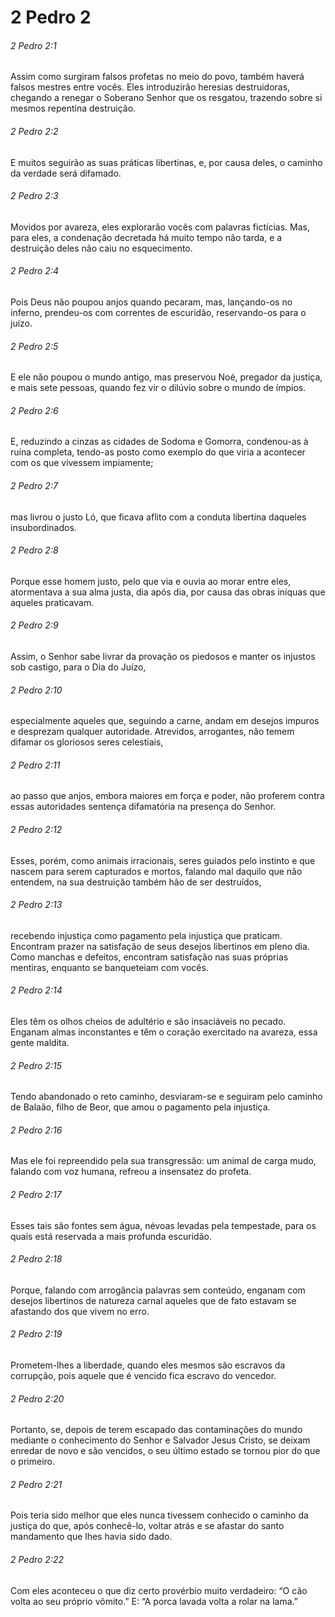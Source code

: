# 2 Pedro 2

###### 2 Pedro 2:1

Assim como surgiram falsos profetas no meio do povo, também haverá falsos mestres entre vocês. Eles introduzirão heresias destruidoras, chegando a renegar o Soberano Senhor que os resgatou, trazendo sobre si mesmos repentina destruição.

###### 2 Pedro 2:2

E muitos seguirão as suas práticas libertinas, e, por causa deles, o caminho da verdade será difamado.

###### 2 Pedro 2:3

Movidos por avareza, eles explorarão vocês com palavras fictícias. Mas, para eles, a condenação decretada há muito tempo não tarda, e a destruição deles não caiu no esquecimento.

###### 2 Pedro 2:4

Pois Deus não poupou anjos quando pecaram, mas, lançando-os no inferno, prendeu-os com correntes de escuridão, reservando-os para o juízo.

###### 2 Pedro 2:5

E ele não poupou o mundo antigo, mas preservou Noé, pregador da justiça, e mais sete pessoas, quando fez vir o dilúvio sobre o mundo de ímpios.

###### 2 Pedro 2:6

E, reduzindo a cinzas as cidades de Sodoma e Gomorra, condenou-as à ruína completa, tendo-as posto como exemplo do que viria a acontecer com os que vivessem impiamente;

###### 2 Pedro 2:7

mas livrou o justo Ló, que ficava aflito com a conduta libertina daqueles insubordinados.

###### 2 Pedro 2:8

Porque esse homem justo, pelo que via e ouvia ao morar entre eles, atormentava a sua alma justa, dia após dia, por causa das obras iníquas que aqueles praticavam.

###### 2 Pedro 2:9

Assim, o Senhor sabe livrar da provação os piedosos e manter os injustos sob castigo, para o Dia do Juízo,

###### 2 Pedro 2:10

especialmente aqueles que, seguindo a carne, andam em desejos impuros e desprezam qualquer autoridade. Atrevidos, arrogantes, não temem difamar os gloriosos seres celestiais,

###### 2 Pedro 2:11

ao passo que anjos, embora maiores em força e poder, não proferem contra essas autoridades sentença difamatória na presença do Senhor.

###### 2 Pedro 2:12

Esses, porém, como animais irracionais, seres guiados pelo instinto e que nascem para serem capturados e mortos, falando mal daquilo que não entendem, na sua destruição também hão de ser destruídos,

###### 2 Pedro 2:13

recebendo injustiça como pagamento pela injustiça que praticam. Encontram prazer na satisfação de seus desejos libertinos em pleno dia. Como manchas e defeitos, encontram satisfação nas suas próprias mentiras, enquanto se banqueteiam com vocês.

###### 2 Pedro 2:14

Eles têm os olhos cheios de adultério e são insaciáveis no pecado. Enganam almas inconstantes e têm o coração exercitado na avareza, essa gente maldita.

###### 2 Pedro 2:15

Tendo abandonado o reto caminho, desviaram-se e seguiram pelo caminho de Balaão, filho de Beor, que amou o pagamento pela injustiça.

###### 2 Pedro 2:16

Mas ele foi repreendido pela sua transgressão: um animal de carga mudo, falando com voz humana, refreou a insensatez do profeta.

###### 2 Pedro 2:17

Esses tais são fontes sem água, névoas levadas pela tempestade, para os quais está reservada a mais profunda escuridão.

###### 2 Pedro 2:18

Porque, falando com arrogância palavras sem conteúdo, enganam com desejos libertinos de natureza carnal aqueles que de fato estavam se afastando dos que vivem no erro.

###### 2 Pedro 2:19

Prometem-lhes a liberdade, quando eles mesmos são escravos da corrupção, pois aquele que é vencido fica escravo do vencedor.

###### 2 Pedro 2:20

Portanto, se, depois de terem escapado das contaminações do mundo mediante o conhecimento do Senhor e Salvador Jesus Cristo, se deixam enredar de novo e são vencidos, o seu último estado se tornou pior do que o primeiro.

###### 2 Pedro 2:21

Pois teria sido melhor que eles nunca tivessem conhecido o caminho da justiça do que, após conhecê-lo, voltar atrás e se afastar do santo mandamento que lhes havia sido dado.

###### 2 Pedro 2:22

Com eles aconteceu o que diz certo provérbio muito verdadeiro: “O cão volta ao seu próprio vômito.” E: “A porca lavada volta a rolar na lama.”

